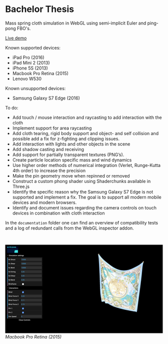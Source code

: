 # Bachelor Thesis
Mass spring cloth simulation in WebGL using semi-implicit Euler and ping-pong FBO's.

[Live demo](https://timvanscherpenzeel.github.io/Thesis/)

Known supported devices:
- iPad Pro (2016)
- iPad Mini 2 (2013)
- iPhone 5S (2013)
- Macbook Pro Retina (2015)
- Lenovo W530

Known unsupported devices:
- Samsung Galaxy S7 Edge (2016)

To do:
- Add touch / mouse interaction and raycasting to add interaction with the cloth
- Implement support for area raycasting
- Add cloth tearing, rigid body support and object- and self collision and possible add a fix for z-fighting and clipping issues.
- Add interaction with lights and other objects in the scene
- Add shadow casting and receiving
- Add support for partially transparent textures (PNG’s).
- Create particle location specific mass and wind dynamics
- Use higher order methods of numerical integration (Verlet, Runge-Kutta 4th order) to increase the precision
- Make the pin geometry move when repinned or removed
- Construct a custom phong shader using Shaderchunks available in Three.js
- Identify the specific reason why the Samsung Galaxy S7 Edge is not supported and implement a fix. The goal is to support all modern mobile devices and modern browsers.
- Identify and document issues regarding the camera controls on touch devices in combination with cloth interaction

In the `documentation` folder one can find an overview of compatibility tests and a log of redundant calls from the WebGL inspector addon.

&nbsp;

![0.jpg](/screenshots/0.jpg?raw=true)
*Macbook Pro Retina (2015)*

&nbsp;